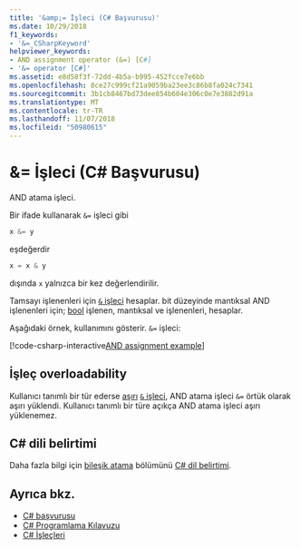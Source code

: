 ```yaml
---
title: '&amp;= İşleci (C# Başvurusu)'
ms.date: 10/29/2018
f1_keywords:
- '&=_CSharpKeyword'
helpviewer_keywords:
- AND assignment operator (&=) [C#]
- '&= operator [C#]'
ms.assetid: e8d58f3f-72dd-4b5a-b995-452fcce7e6bb
ms.openlocfilehash: 8ce27c999cf21a9059ba23ee3c86b8fa024c7341
ms.sourcegitcommit: 3b1cb8467bd73dee854b604e306c0e7e3882d91a
ms.translationtype: MT
ms.contentlocale: tr-TR
ms.lasthandoff: 11/07/2018
ms.locfileid: "50980615"
---
```

# <a name="amp-operator-c-reference"></a>&amp;= İşleci (C# Başvurusu)

AND atama işleci.

Bir ifade kullanarak `&=` işleci gibi

```csharp
x &= y
```

eşdeğerdir

```csharp
x = x & y
```

dışında `x` yalnızca bir kez değerlendirilir.

Tamsayı işlenenleri için [ `&` işleci](and-operator.md) hesaplar. bit düzeyinde mantıksal AND işlenenleri için; [bool](../keywords/bool.md) işlenen, mantıksal ve işlenenleri, hesaplar.

Aşağıdaki örnek, kullanımını gösterir. `&=` işleci:

[!code-csharp-interactive[AND assignment example](~/samples/snippets/csharp/language-reference/operators/AndOperatorExamples.cs#AndAssignmentExample)]

## <a name="operator-overloadability"></a>İşleç overloadability

Kullanıcı tanımlı bir tür ederse [aşırı](../keywords/operator.md) [ `&` işleci](and-operator.md), AND atama işleci `&=` örtük olarak aşırı yüklendi. Kullanıcı tanımlı bir türe açıkça AND atama işleci aşırı yüklenemez.

## <a name="c-language-specification"></a>C# dili belirtimi

Daha fazla bilgi için [bileşik atama](~/_csharplang/spec/expressions.md#compound-assignment) bölümünü [ C# dil belirtimi](../language-specification/index.md).

## <a name="see-also"></a>Ayrıca bkz.

- [C# başvurusu](../index.md)
- [C# Programlama Kılavuzu](../../programming-guide/index.md)
- [C# İşleçleri](index.md)
